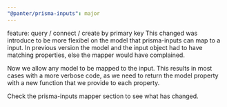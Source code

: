 ```yaml
---
"@panter/prisma-inputs": major
---
```


feature: query / connect / create by primary key
This changed was introduce to be more flexibel on the 
model that prisma-inputs can map to a input. In previous
version the model and the input object had to have matching
properties, else the mapper would have complained.

Now we allow any model to be mapped to the input.
This results in most cases with a more verbose code,
as we need to return the model property with a new function
that we provide to each property.

Check the prisma-inputs mapper section to see what has changed.
